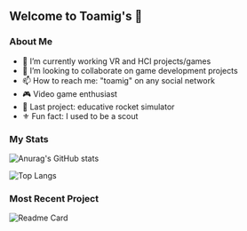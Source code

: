 
<!-- **toamig/toamig** is a ✨ _special_ ✨ repository because its `README.md` (this file) appears on your GitHub profile. -->

## Welcome to Toamig's 👋

### About Me

- 🥽 I’m currently working VR and HCI projects/games
- 👯 I’m looking to collaborate on game development projects
- 📫 How to reach me: "toamig" on any social network
- 🎮 Video game enthusiast
- 🚀 Last project: educative rocket simulator
- ⚜️ Fun fact: I used to be a scout

### My Stats

![Anurag's GitHub stats](https://github-readme-stats.vercel.app/api?username=toamig&count_private=true&theme=react)

![Top Langs](https://github-readme-stats.vercel.app/api/top-langs/?username=toamig&layout=compact&theme=react)

### Most Recent Project

![Readme Card](https://github-readme-stats.vercel.app/api/pin/?username=LGP21-LGP2&repo=AutoRocket&theme=react)
